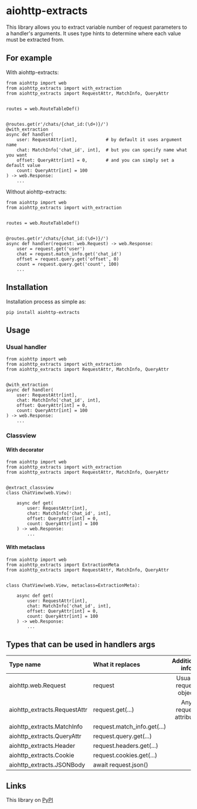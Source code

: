 # aiohttp-extracts

This library allows you to extract variable number of request parameters to a handler's arguments.
It uses type hints to determine where each value must be extracted from.

## For example

With aiohttp-extracts:

```python3
from aiohttp import web
from aiohttp_extracts import with_extraction
from aiohttp_extracts import RequestAttr, MatchInfo, QueryAttr


routes = web.RouteTableDef()


@routes.get(r'/chats/{chat_id:(\d+)}/')
@with_extraction
async def handler(
    user: RequestAttr[int],           # by default it uses argument name
    chat: MatchInfo['chat_id', int],  # but you can specify name what you want
    offset: QueryAttr[int] = 0,       # and you can simply set a default value
    count: QueryAttr[int] = 100
) -> web.Response:
    ...
```

Without aiohttp-extracts:

```python3
from aiohttp import web
from aiohttp_extracts import with_extraction


routes = web.RouteTableDef()


@routes.get(r'/chats/{chat_id:(\d+)}/')
async def handler(request: web.Request) -> web.Response:
    user = request.get('user')
    chat = request.match_info.get('chat_id')
    offset = request.query.get('offset', 0)
    count = request.query.get('count', 100)
    ...
```

## Installation

Installation process as simple as:

    pip install aiohttp-extracts

## Usage

### Usual handler

```python3
from aiohttp import web
from aiohttp_extracts import with_extraction
from aiohttp_extracts import RequestAttr, MatchInfo, QueryAttr


@with_extraction
async def handler(
    user: RequestAttr[int],
    chat: MatchInfo['chat_id', int],
    offset: QueryAttr[int] = 0,
    count: QueryAttr[int] = 100
) -> web.Response:
    ...
```

### Classview

#### With decorator

```python3
from aiohttp import web
from aiohttp_extracts import with_extraction
from aiohttp_extracts import RequestAttr, MatchInfo, QueryAttr


@extract_classview
class ChatView(web.View):

    async def get(
        user: RequestAttr[int],
        chat: MatchInfo['chat_id', int],
        offset: QueryAttr[int] = 0,
        count: QueryAttr[int] = 100
    ) -> web.Response:
        ...
```

#### With metaclass

```python3
from aiohttp import web
from aiohttp_extracts import ExtractionMeta
from aiohttp_extracts import RequestAttr, MatchInfo, QueryAttr


class ChatView(web.View, metaclass=ExtractionMeta):

    async def get(
        user: RequestAttr[int],
        chat: MatchInfo['chat_id', int],
        offset: QueryAttr[int] = 0,
        count: QueryAttr[int] = 100
    ) -> web.Response:
        ...
```

## Types that can be used in handlers args

| Type name | What it replaces | Additional info |
|:----------|:-----------------|:---------------:|
| aiohttp.web.Request | request | Usually request object |
| aiohttp_extracts.RequestAttr | request.get(...) | Any request attribute |
| aiohttp_extracts.MatchInfo | request.match_info.get(...) | |
| aiohttp_extracts.QueryAttr | request.query.get(...) | |
| aiohttp_extracts.Header | request.headers.get(...) | |
| aiohttp_extracts.Cookie | request.cookies.get(...) | |
| aiohttp_extracts.JSONBody | await request.json() | |

## Links

This library on [PyPI](https://pypi.org/project/aiohttp_extracts/)
